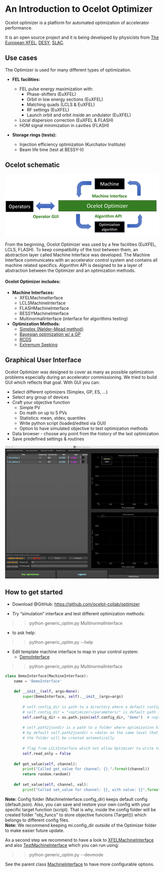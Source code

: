 # An Introduction to Ocelot Optimizer

Ocelot optimizer is a platform for automated optimization of accelerator performance. 

It is an open source project and it is being developed by physicists from [The European XFEL](http://www.xfel.eu/), [DESY](http://www.desy.de/), [SLAC](https://www6.slac.stanford.edu). 

## Use cases 

The Optimizer is used for many different types of optimization. 

* **FEL facilities:**
 
    - FEL pulse energy maximization with:
        - Phase-shifters (EuXFEL)
        - Orbit in low energy sections (EuXFEL)
        - Matching quads (LCLS & EuXFEL)
        - RF settings (EuXFEL)
        - Launch orbit and orbit inside an undulator (EuXFEL)
    - Local dispersion correction (EuXFEL & FLASH)
    - HOM signal minimization in cavities (FLASH)
* **Storage rings (tests):**
    - Injection efficiency optimization (Kurchatov Institute)
    - Beam life time (test at BESSY-II)
    
## Ocelot schematic

![](docs/readme/ocelot_schematic.png)


From the beginning, Ocelot Optimizer was used by a few facilities (EuXFEL, LCLS, FLASH). To keep compatibility of the tool between them, an abstraction layer called Machine Interface was developed. The Machine Interface communicates with an accelerator control system and contains all machine related specifics. 
Algorithm API is designed to be a layer of abstraction between the Optimizer and an optimization methods.

#### Ocelot Optimizer includes:
* **Machine Interfaces:**
    - XFELMachineIterface
    - LCLSMachineInterface
    - FLASHMachineInterface
    - BESSYMachineInterface
    - MultinormalInterface (interface for algorithms testing)
* **Optimization Methods:**
    - [Simplex (Nelder–Mead method)](https://en.wikipedia.org/wiki/Nelder–Mead_method)
    - [Bayesian optimization w/ a GP](http://accelconf.web.cern.ch/accelconf/ipac2016/papers/wepow055.pdf)
    - [RCDS](https://www.slac.stanford.edu/pubs/slacpubs/15250/slac-pub-15414.pdf)
    - [Extremum Seeking](https://www.sciencedirect.com/science/article/pii/S0005109816300553)


## Graphical User Interface

Ocelot Optimizer was designed to cover as many as possible optimization problems especially during an accelerator commissioning. 
We tried to build GUI which reflects that goal. With GUI you can:
* Select different optimizers (Simplex, GP, ES, …)
* Select any group of devices
* Craft your objective function 
     - Simple PV
     - Do math on up to 5 PVs
     - Statistics: mean, stdev, quantiles
     - Write python script (loaded/edited via GUI)
     - Option to have simulated objective to test optimization methods
* Data browser - choose any point from the history of the last optimization
* Save predefined settings & routines


![](docs/readme/ocelot_anim.gif)

## How to get started

* Download @GitHub:  https://github.com/ocelot-collab/optimizer

* Try “simulation” interface and test different optimization methods: 
>> python generic_optim.py MultinormalInterface

* to ask help:
>> python generic_optim.py --help 

* Edit template machine interface to map in your control system:
     - [DemoInterface](mint/demo/demo_interface.py)
>> python generic_optim.py MultinormalInterface

```python
class DemoInterface(MachineInterface):
    name = 'DemoInterface'

    def __init__(self, args=None):
        super(DemoInterface, self).__init__(args=args)

        # self.config_dir is path to a directory where a default config will be saved (the tool state)
        # self.config_dir = "<optimizer>/parameters/" is default path in the parent class MachineInterface
        self.config_dir = os.path.join(self.config_dir, "demo")  # <optimizer>/parameters/demo

        # self.path2jsondir is a path to a folder where optimization histories will be saved in json format
        # by default self.path2jsondir = <data> on the same level that <optimizer>
        # the folder will be created automatically

        # flag from LCLSInterface which not allow Optimizer to write to control system
        self.read_only = False

    def get_value(self, channel):
        print("Called get_value for channel: {}.".format(channel))
        return random.random()

    def set_value(self, channel, val):
        print("Called set_value for channel: {}, with value: {}".format(channel, val))

```

<div class="alert alert-block alert-warning">
<b>Note:</b> Config folder (MachineInterface.config_dir) keeps default config (default.json). Also, you can save and restore 
your own config with your specific target function (script).  That is why, inside 
the config folder will be created folder "obj_funcs" to store  objective funcions (Target()) which belongs to different config files.
</div>

<div class="alert alert-block alert-warning">
<b>Note:</b> We recommend keeping mi.config_dir outside of the Optimizer folder to make easier future update. 
</div>

As a second step we recommend to have a look to [XFELMachineInterface](mint/xfel/xfel_interface.py)
and also [TestMachineInterface](mint/xfel/xfel_interface.py) 
which you can run using:

>> python generic_optim.py --devmode 


See the parent class [MachineInterface](mint/opt_objects.py) to have more configurable options.  